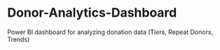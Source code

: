 # Donor-Analytics-Dashboard
Power BI dashboard for analyzing donation data (Tiers, Repeat Donors, Trends)

